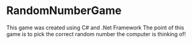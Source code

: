 # RandomNumberGame
This game was created using C# and .Net Framework
The point of this game is to pick the correct random number the computer is thinking of!
